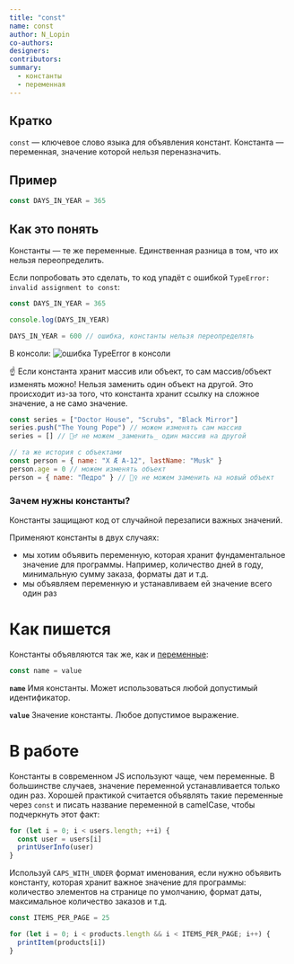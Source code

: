 ```yaml
---
title: "const"
name: const
author: N_Lopin
co-authors:
designers:
contributors:
summary:
  - константы
  - переменная
---
```


## Кратко

`const` — ключевое слово языка для объявления констант. Константа — переменная, значение которой нельзя переназначить.

## Пример

```jsx
const DAYS_IN_YEAR = 365
```

## Как это понять

Константы — те же переменные. Единственная разница в том, что их нельзя переопределить.

Если попробовать это сделать, то код упадёт с ошибкой `TypeError: invalid assignment to const`:

```javascript
const DAYS_IN_YEAR = 365

console.log(DAYS_IN_YEAR)

DAYS_IN_YEAR = 600 // ошибка, константы нельзя переопределять
```

В консоли: ![ошибка TypeError в консоли](/assets/images/posts/js/const/const-error.png)

☝️ Если константа хранит массив или объект, то сам массив/объект изменять можно! Нельзя заменить один объект на другой. Это происходит из-за того, что константа хранит ссылку на сложное значение, а не само значение.

```javascript
const series = ["Doctor House", "Scrubs", "Black Mirror"]
series.push("The Young Pope") // можем изменять сам массив
series = [] // 🙅‍♂️ не можем _заменить_ один массив на другой

// та же история с объектами
const person = { name: "X Æ A-12", lastName: "Musk" }
person.age = 0 // можем изменять объект
person = { name: "Педро" } // 🙅‍♀️ не можем заменить на новый объект
```

### Зачем нужны константы?

Константы защищают код от случайной перезаписи важных значений.

Применяют константы в двух случаях:

- мы хотим объявить переменную, которая хранит фундаментальное значение для программы. Например, количество дней в году, минимальную сумму заказа, форматы дат и т.д.
- мы объявляем переменную и устанавливаем ей значение всего один раз

# Как пишется

Константы объявляются так же, как и [переменные](/js/doka/var-let):

```jsx
const name = value
```

**`name`** Имя константы. Может использоваться любой допустимый идентификатор.

**`value`** Значение константы. Любое допустимое выражение.

# В работе

Константы в современном JS используют чаще, чем переменные. В большинстве случаев, значение переменной устанавливается только один раз. Хорошей практикой считается объявлять такие переменные через `const` и писать название переменной в camelCase, чтобы подчеркнуть этот факт:

```jsx
for (let i = 0; i < users.length; ++i) {
  const user = users[i]
  printUserInfo(user)
}
```

Используй `CAPS_WITH_UNDER` формат именования, если нужно объявить константу, которая хранит важное значение для программы: количество элементов на странице по умолчанию, формат даты, максимальное количество заказов и т.д.

```jsx
const ITEMS_PER_PAGE = 25

for (let i = 0; i < products.length && i < ITEMS_PER_PAGE; i++) {
  printItem(products[i])
}
```
